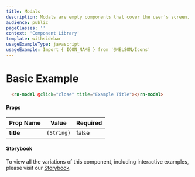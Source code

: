 ```yaml
---
title: Modals
description: Modals are empty components that cover the user's screen.
audience: public
pageClasses: ''
context: 'Component Library'
template: withsidebar
usageExampleType: javascript
usageExample: Import { ICON_NAME } from '@NELSON/Icons'
---
```


# Basic Example

```html
  <rn-modal @click="close" title="Example Title"></rn-modal>
```

#### Props

Prop Name     | Value      | Required
------------- | ---------- | --------
**title**     | `{String}` | false

#### Storybook

To view all the variations of this component, including interactive examples, please visit our [Storybook]().
